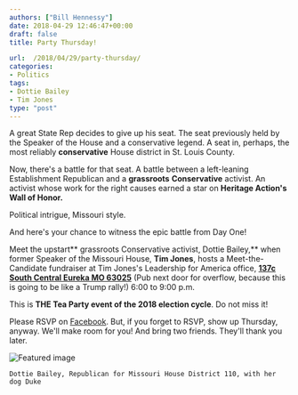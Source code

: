 ```yaml
---
authors: ["Bill Hennessy"]
date: 2018-04-29 12:46:47+00:00
draft: false
title: Party Thursday!

url:  /2018/04/29/party-thursday/
categories:
- Politics
tags:
- Dottie Bailey
- Tim Jones
type: "post"
---
```





A great State Rep decides to give up his seat. The seat previously held by the Speaker of the House and a conservative legend. A seat in, perhaps, the most reliably **conservative** House district in St. Louis County.







Now, there's a battle for that seat. A battle between a left-leaning Establishment Republican and a **grassroots** **Conservative** activist. An activist whose work for the right causes earned a star on **Heritage Action's Wall of Honor.**







Political intrigue, Missouri style.







And here's your chance to witness the epic battle from Day One!







Meet the upstart** grassroots Conservative activist, Dottie Bailey,** when former Speaker of the Missouri House, **Tim Jones**, hosts a Meet-the-Candidate fundraiser at Tim Jones's Leadership for America office, **[137c South Central Eureka MO 63025](https://duckduckgo.com/?q=137c+South+Central+Eureka+MO+63025&t=canonical&ia=maps&iaxm=maps)** (Pub next door for overflow, because this is going to be like a Trump rally!) 6:00 to 9:00 p.m.







This is **THE Tea Party event of the 2018 election cycle**. Do not miss it!







Please RSVP on [Facebook](https://www.facebook.com/events/199456934172804/). But, if you forget to RSVP, show up Thursday, anyway. We'll make room for you! And bring two friends. They'll thank you later.





![Featured image](https://hennessysview.com/wp-content/uploads/2018/04/dottie.jpg)

    Dottie Bailey, Republican for Missouri House District 110, with her dog Duke








